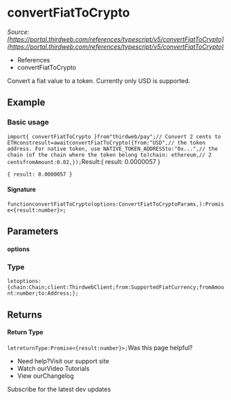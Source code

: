 # convertFiatToCrypto

*Source: [https://portal.thirdweb.com/references/typescript/v5/convertFiatToCrypto](https://portal.thirdweb.com/references/typescript/v5/convertFiatToCrypto)*

* References
* convertFiatToCrypto

Convert a fiat value to a token.
Currently only USD is supported.

## Example

### Basic usage

`import{ convertFiatToCrypto }from"thirdweb/pay";// Convert 2 cents to ETHconstresult=awaitconvertFiatToCrypto({from:"USD",// the token address. For native token, use NATIVE_TOKEN_ADDRESSto:"0x...",// the chain (of the chain where the token belong to)chain: ethereum,// 2 centsfromAmount:0.02,});`Result:{ result: 0.0000057 }

`{ result: 0.0000057 }`
#### Signature

`functionconvertFiatToCrypto(options:ConvertFiatToCryptoParams,):Promise<{result:number}>;`
## Parameters

#### options

### Type

`letoptions:{chain:Chain;client:ThirdwebClient;from:SupportedFiatCurrency;fromAmount:number;to:Address;};`
## Returns

#### Return Type

`letreturnType:Promise<{result:number}>;`Was this page helpful?

* Need help?Visit our support site
* Watch ourVideo Tutorials
* View ourChangelog

Subscribe for the latest dev updates


